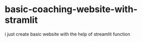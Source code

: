 # basic-coaching-website-with-stramlit
i just create basic website with the help of streamlit function 
